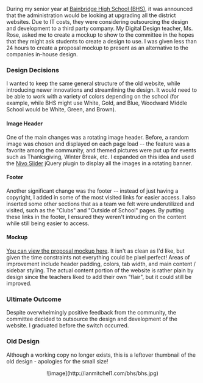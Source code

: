 During my senior year at [Bainbridge High School (BHS)](http://www.bisd303.org/site/Domain/8), it was announced that the administration would be looking at upgrading all the district websites. Due to IT costs, they were considering outsourcing the design and development to a third party company. My Digital Design teacher, Ms. Rose, asked me to create a mockup to show to the committee in the hopes that they might ask students to create a design to use. I was given less than 24 hours to create a proposal mockup to present as an alternative to the companies in-house design.

### Design Decisions

I wanted to keep the same general structure of the old website, while introducing newer innovations and streamlining the design. It would need to be able to work with a variety of colors depending on the school (for example, while BHS might use White, Gold, and Blue, Woodward Middle School would be White, Green, and Brown).

#### Image Header

One of the main changes was a rotating image header. Before, a random image was chosen and displayed on each page load -- the feature was a favorite among the community, and themed pictures were put up for events such as Thanksgiving, Winter Break, etc. I expanded on this idea and used the [Nivo Slider](http://dev7studios.com/nivo-slider/) jQuery plugin to display all the images in a rotating banner. 

#### Footer

Another significant change was the footer -- instead of just having a copyright, I added in some of the most visited links for easier access. I also inserted some other sections that as a team we felt were underutilized and visited, such as the "Clubs" and "Outside of School" pages. By putting these links in the footer, I ensured they weren't intruding on the content while still being easier to access. 

#### Mockup

[You can view the proposal mockup here](http://ianmitchel1.com/bhs/index.html). It isn't as clean as I'd like, but given the time constraints not everything could be pixel perfect! Areas of improvement include header padding, colors, tab width, and main content / sidebar styling. The actual content portion of the website is rather plain by design since the teachers liked to add their own "flair", but it could still be improved.

### Ultimate Outcome

Despite overwhelmingly positive feedback from the community, the committee decided to outsource the design and development of the website. I graduated before the switch occurred.

### Old Design

Although a working copy no longer exists, this is a leftover thumbnail of the old design - apologies for the small size!

<center>
	![image](http://ianmitchel1.com/bhs/bhs.jpg)
</center>